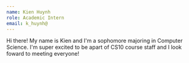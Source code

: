 ```yaml
---
name: Kien Huynh
role: Academic Intern
email: k_huynh@
---
```

Hi there! My name is Kien and I'm a sophomore majoring in Computer Science. I'm super excited to be apart of CS10 course staff and I look foward to meeting everyone!